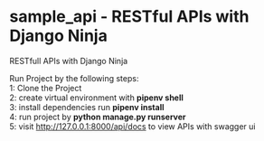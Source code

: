# sample_api -  RESTful APIs with Django Ninja
RESTfull APIs with Django Ninja

Run Project by the following steps:<br>
1: Clone the Project<br>
2: create virtual environment with <b>pipenv shell</b><br>
3: install dependencies run <b>pipenv install </b><br>
4: run project by <b>python manage.py runserver</b><br>
5: visit http://127.0.0.1:8000/api/docs to view APIs with swagger ui
